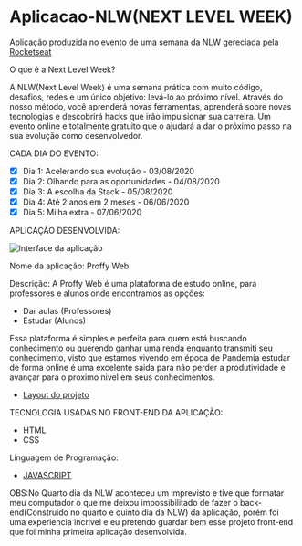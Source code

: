 # Aplicacao-NLW(NEXT LEVEL WEEK)
 Aplicação produzida no evento de uma semana da NLW gereciada pela [Rocketseat](https://rocketseat.com.br/)

O que é a Next Level Week?

A NLW(Next Level Week) é uma semana prática com muito código, desafios, redes e um único objetivo: levá-lo ao próximo nível. Através do nosso método, você aprenderá novas ferramentas, aprenderá sobre novas tecnologias e descobrirá hacks que irão impulsionar sua carreira. Um evento online e totalmente gratuito que o ajudará a dar o próximo passo na sua evolução como desenvolvedor.

CADA DIA DO EVENTO:
- [x] Dia 1: Acelerando sua evolução - 03/08/2020 
- [x] Dia 2: Olhando para as oportunidades - 04/08/2020 
- [x] Dia 3: A escolha da Stack - 05/08/2020 
- [x] Dia 4: Até 2 anos em 2 meses - 06/06/2020 
- [x] Dia 5: Milha extra - 07/06/2020 

APLICAÇÃO DESENVOLVIDA:

![Interface da aplicação](file:///home/matheus/%C3%81rea%20de%20Trabalho/Captura%20de%20tela%20de%202020-08-11%2022-15-35%20(c%C3%B3pia).png)

Nome da aplicação: Proffy Web
 
 Descrição: A Proffy Web é uma plataforma de estudo online, para professores e alunos onde encontramos as opções:
 * Dar aulas (Professores)
 * Estudar (Alunos)
 
 Essa plataforma é simples e perfeita para quem está buscando conhecimento ou querendo ganhar uma renda enquanto transmiti seu conhecimento, visto que estamos vivendo em época de Pandemia estudar de forma online é uma excelente saida para não perder a produtividade e avançar para o proximo nivel em seus conhecimentos.
 
* [Layout do projeto](https://www.figma.com/file/B6TA9WE1h6TkTvagPdOTp5/Proffy-Web-(Copy)?node-id=0%3A1)

TECNOLOGIA USADAS NO FRONT-END DA APLICAÇÃO:
*  HTML
*  CSS
 
 Linguagem de Programação:
 * [JAVASCRIPT](https://www.javascript.com/)
 
 OBS:No Quarto dia da NLW aconteceu um imprevisto e tive que formatar meu computador o que me deixou impossibilitado de fazer o back-end(Construido no quarto e quinto dia da NLW) da aplicação, porém foi uma experiencia incrivel e eu pretendo guardar  bem esse projeto front-end que foi minha primeira aplicação desenvolvida.
